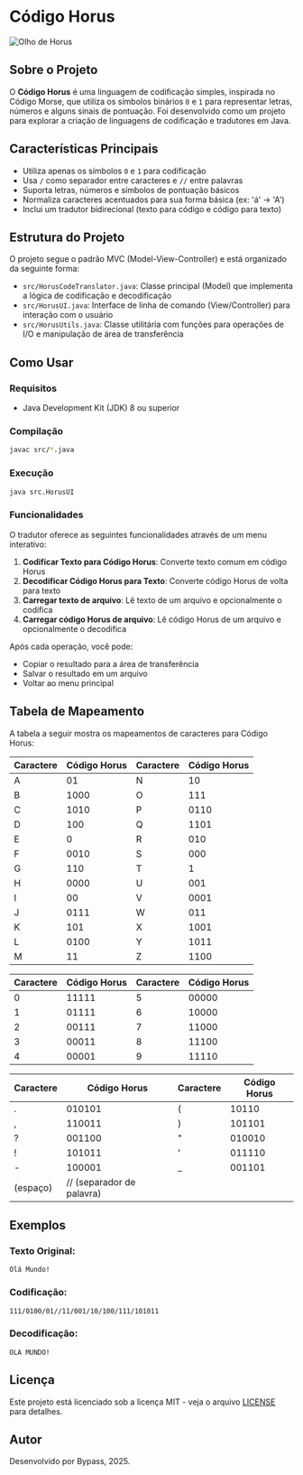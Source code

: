 # Código Horus

![Olho de Horus](https://www.oftalmoandrejorge.com.br/Imagens/dicas/2021/olho_de_horus_poder_e_protecao/Site_01.png)

## Sobre o Projeto

O **Código Horus** é uma linguagem de codificação simples, inspirada no Código Morse, que utiliza os símbolos binários `0` e `1` para representar letras, números e alguns sinais de pontuação. Foi desenvolvido como um projeto para explorar a criação de linguagens de codificação e tradutores em Java.

## Características Principais

- Utiliza apenas os símbolos `0` e `1` para codificação
- Usa `/` como separador entre caracteres e `//` entre palavras
- Suporta letras, números e símbolos de pontuação básicos
- Normaliza caracteres acentuados para sua forma básica (ex: 'á' -> 'A')
- Inclui um tradutor bidirecional (texto para código e código para texto)

## Estrutura do Projeto

O projeto segue o padrão MVC (Model-View-Controller) e está organizado da seguinte forma:

- `src/HorusCodeTranslator.java`: Classe principal (Model) que implementa a lógica de codificação e decodificação
- `src/HorusUI.java`: Interface de linha de comando (View/Controller) para interação com o usuário
- `src/HorusUtils.java`: Classe utilitária com funções para operações de I/O e manipulação de área de transferência

## Como Usar

### Requisitos

- Java Development Kit (JDK) 8 ou superior

### Compilação

```bash
javac src/*.java
```

### Execução

```bash
java src.HorusUI
```

### Funcionalidades

O tradutor oferece as seguintes funcionalidades através de um menu interativo:

1. **Codificar Texto para Código Horus**: Converte texto comum em código Horus
2. **Decodificar Código Horus para Texto**: Converte código Horus de volta para texto
3. **Carregar texto de arquivo**: Lê texto de um arquivo e opcionalmente o codifica
4. **Carregar código Horus de arquivo**: Lê código Horus de um arquivo e opcionalmente o decodifica

Após cada operação, você pode:
- Copiar o resultado para a área de transferência
- Salvar o resultado em um arquivo
- Voltar ao menu principal

## Tabela de Mapeamento

A tabela a seguir mostra os mapeamentos de caracteres para Código Horus:

| Caractere | Código Horus | Caractere | Código Horus |
|-----------|--------------|-----------|--------------|
| A | 01 | N | 10 |
| B | 1000 | O | 111 |
| C | 1010 | P | 0110 |
| D | 100 | Q | 1101 |
| E | 0 | R | 010 |
| F | 0010 | S | 000 |
| G | 110 | T | 1 |
| H | 0000 | U | 001 |
| I | 00 | V | 0001 |
| J | 0111 | W | 011 |
| K | 101 | X | 1001 |
| L | 0100 | Y | 1011 |
| M | 11 | Z | 1100 |

| Caractere | Código Horus | Caractere | Código Horus |
|-----------|--------------|-----------|--------------|
| 0 | 11111 | 5 | 00000 |
| 1 | 01111 | 6 | 10000 |
| 2 | 00111 | 7 | 11000 |
| 3 | 00011 | 8 | 11100 |
| 4 | 00001 | 9 | 11110 |

| Caractere | Código Horus | Caractere | Código Horus |
|-----------|--------------|-----------|--------------|
| . | 010101 | ( | 10110 |
| , | 110011 | ) | 101101 |
| ? | 001100 | " | 010010 |
| ! | 101011 | ' | 011110 |
| - | 100001 | _ | 001101 |
| (espaço) | // (separador de palavra) |  |  |

## Exemplos

### Texto Original:
```
Olá Mundo!
```

### Codificação:
```
111/0100/01//11/001/10/100/111/101011
```

### Decodificação:
```
OLA MUNDO!
```

## Licença

Este projeto está licenciado sob a licença MIT - veja o arquivo [LICENSE](LICENSE) para detalhes.

## Autor

Desenvolvido por Bypass, 2025.
